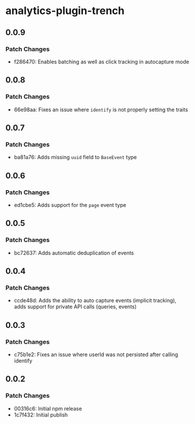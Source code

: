 # analytics-plugin-trench

## 0.0.9

### Patch Changes

- f286470: Enables batching as well as click tracking in autocapture mode

## 0.0.8

### Patch Changes

- 66e98aa: Fixes an issue where `identify` is not properly setting the traits

## 0.0.7

### Patch Changes

- ba81a76: Adds missing `uuid` field to `BaseEvent` type

## 0.0.6

### Patch Changes

- ed1cbe5: Adds support for the `page` event type

## 0.0.5

### Patch Changes

- bc72637: Adds automatic deduplication of events

## 0.0.4

### Patch Changes

- ccde48d: Adds the ability to auto capture events (implicit tracking), adds support for private API calls (queries, events)

## 0.0.3

### Patch Changes

- c75b1e2: Fixes an issue where userId was not persisted after calling identify

## 0.0.2

### Patch Changes

- 00316c6: Initial npm release
- 1c7f432: Initial publish
